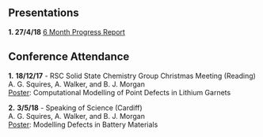 
## Presentations

**1. 27/4/18** [6 Month Progress Report](https://alexsquires.github.io/presentations/#/)


## Conference Attendance

**1.** **18/12/17** - RSC Solid State Chemistry Group Christmas Meeting (Reading)   
A. G. Squires, A. Walker, and B. J. Morgan  
[Poster](assets/asquires_poster.pdf): Computational Modelling of Point Defects in Lithium Garnets

**2.** **3/5/18** - Speaking of Science (Cardiff)  
A. G. Squires, A. Walker, and B. J. Morgan  
[Poster](assets/asquires_SoS.pdf):  Modelling Defects in Battery Materials
